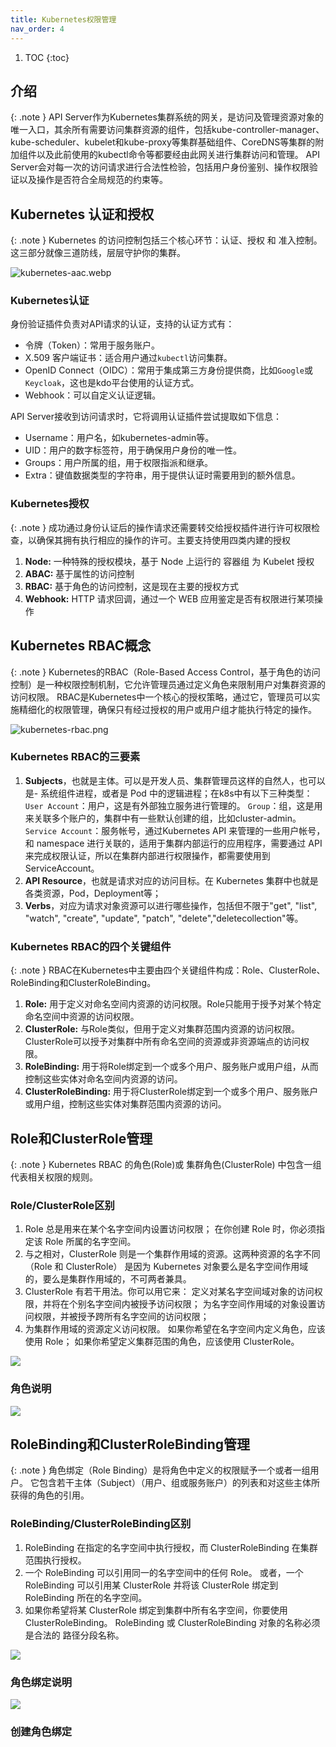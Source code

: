 ```yaml
---
title: Kubernetes权限管理
nav_order: 4
---
```


1. TOC
{:toc}

## 介绍

{: .note }
API Server作为Kubernetes集群系统的网关，是访问及管理资源对象的唯一入口，其余所有需要访问集群资源的组件，包括kube-controller-manager、kube-scheduler、kubelet和kube-proxy等集群基础组件、CoreDNS等集群的附加组件以及此前使用的kubectl命令等都要经由此网关进行集群访问和管理。
API Server会对每一次的访问请求进行合法性检验，包括用户身份鉴别、操作权限验证以及操作是否符合全局规范的约束等。


## Kubernetes 认证和授权
{: .note }
Kubernetes 的访问控制包括三个核心环节：认证、授权 和 准入控制。这三部分就像三道防线，层层守护你的集群。

![kubernetes-aac.webp](imgs/kubernetes-aac.webp)

### Kubernetes认证

身份验证插件负责对API请求的认证，支持的认证方式有：
- 令牌（Token）：常用于服务账户。
- X.509 客户端证书：适合用户通过`kubectl`访问集群。
- OpenID Connect（OIDC）：常用于集成第三方身份提供商，比如`Google`或`Keycloak`，这也是kdo平台使用的认证方式。
- Webhook：可以自定义认证逻辑。

API Server接收到访问请求时，它将调用认证插件尝试提取如下信息：
- Username：用户名，如kubernetes-admin等。
- UID：用户的数字标签符，用于确保用户身份的唯一性。
- Groups：用户所属的组，用于权限指派和继承。
- Extra：键值数据类型的字符串，用于提供认证时需要用到的额外信息。

### Kubernetes授权

{: .note }
成功通过身份认证后的操作请求还需要转交给授权插件进行许可权限检查，以确保其拥有执行相应的操作的许可。主要支持使用四类内建的授权

1. **Node:** 一种特殊的授权模块，基于 Node 上运行的 容器组 为 Kubelet 授权
2. **ABAC:** 基于属性的访问控制
3. **RBAC:** 基于角色的访问控制，这是现在主要的授权方式
4. **Webhook:** HTTP 请求回调，通过一个 WEB 应用鉴定是否有权限进行某项操作



## Kubernetes RBAC概念

{: .note }
Kubernetes的RBAC（Role-Based Access Control，基于角色的访问控制）是一种权限控制机制，它允许管理员通过定义角色来限制用户对集群资源的访问权限。
RBAC是Kubernetes中一个核心的授权策略，通过它，管理员可以实施精细化的权限管理，确保只有经过授权的用户或用户组才能执行特定的操作。

![kubernetes-rbac.png](imgs/kubernetes-rbac.png)

### Kubernetes RBAC的三要素
1. **Subjects**，也就是主体。可以是开发人员、集群管理员这样的自然人，也可以是- 系统组件进程，或者是 Pod 中的逻辑进程；在k8s中有以下三种类型：
   `User Account`：用户，这是有外部独立服务进行管理的。
   `Group`：组，这是用来关联多个账户的，集群中有一些默认创建的组，比如cluster-admin。
   `Service Account`：服务帐号，通过Kubernetes API 来管理的一些用户帐号，和 namespace 进行关联的，适用于集群内部运行的应用程序，需要通过 API 来完成权限认证，所以在集群内部进行权限操作，都需要使用到 ServiceAccount。
2. **API Resource**，也就是请求对应的访问目标。在 Kubernetes 集群中也就是各类资源，Pod，Deployment等；
3. **Verbs**，对应为请求对象资源可以进行哪些操作，包括但不限于"get", "list", "watch", "create", "update", "patch", "delete","deletecollection"等。

### Kubernetes RBAC的四个关键组件

{: .note }
RBAC在Kubernetes中主要由四个关键组件构成：Role、ClusterRole、RoleBinding和ClusterRoleBinding。

1. **Role:** 用于定义对命名空间内资源的访问权限。Role只能用于授予对某个特定命名空间中资源的访问权限。
2. **ClusterRole:** 与Role类似，但用于定义对集群范围内资源的访问权限。ClusterRole可以授予对集群中所有命名空间的资源或非资源端点的访问权限。
3. **RoleBinding:** 用于将Role绑定到一个或多个用户、服务账户或用户组，从而控制这些实体对命名空间内资源的访问。
4. **ClusterRoleBinding:** 用于将ClusterRole绑定到一个或多个用户、服务账户或用户组，控制这些实体对集群范围内资源的访问。


## Role和ClusterRole管理

{: .note }
Kubernetes RBAC 的角色(Role)或 集群角色(ClusterRole) 中包含一组代表相关权限的规则。

### Role/ClusterRole区别
1. Role 总是用来在某个名字空间内设置访问权限； 在你创建 Role 时，你必须指定该 Role 所属的名字空间。
2. 与之相对，ClusterRole 则是一个集群作用域的资源。这两种资源的名字不同（Role 和 ClusterRole） 是因为 Kubernetes 对象要么是名字空间作用域的，要么是集群作用域的，不可两者兼具。 
3. ClusterRole 有若干用法。你可以用它来： 定义对某名字空间域对象的访问权限，并将在个别名字空间内被授予访问权限； 为名字空间作用域的对象设置访问权限，并被授予跨所有名字空间的访问权限； 
4. 为集群作用域的资源定义访问权限。
如果你希望在名字空间内定义角色，应该使用 Role； 如果你希望定义集群范围的角色，应该使用 ClusterRole。

![](imgs/roles.png)

### 角色说明
![](imgs/role.png)



## RoleBinding和ClusterRoleBinding管理 

{: .note }
角色绑定（Role Binding）是将角色中定义的权限赋予一个或者一组用户。 它包含若干主体（Subject）（用户、组或服务账户）的列表和对这些主体所获得的角色的引用。 

### RoleBinding/ClusterRoleBinding区别
1. RoleBinding 在指定的名字空间中执行授权，而 ClusterRoleBinding 在集群范围执行授权。
2. 一个 RoleBinding 可以引用同一的名字空间中的任何 Role。 或者，一个 RoleBinding 可以引用某 ClusterRole 并将该 ClusterRole 绑定到 RoleBinding 所在的名字空间。 
3. 如果你希望将某 ClusterRole 绑定到集群中所有名字空间，你要使用 ClusterRoleBinding。 RoleBinding 或 ClusterRoleBinding 对象的名称必须是合法的 路径分段名称。

![](imgs/rolebindings.png)

### 角色绑定说明

![](imgs/rolebinding.png)

### 创建角色绑定








